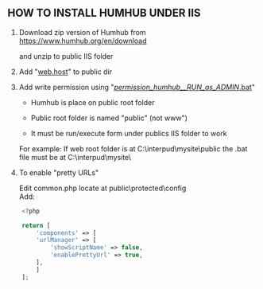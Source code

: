 ## HOW TO INSTALL HUMHUB UNDER IIS 


1. Download zip version of Humhub from https://www.humhub.org/en/download

   and unzip to public IIS folder



2. Add "[web.host](https://github.com/Buliwyfa/humhub_windows_installation/blob/master/web.config)" to public dir



3. Add write permission using  "[_permission_humhub__RUN_as_ADMIN_.bat](https://github.com/Buliwyfa/humhub_windows_installation/blob/master/_permission_humhub__RUN_as_ADMIN_.bat)"
   
   - Humhub is place on public root folder

   - Public root folder is named "public" (not www")

   - It must be run/execute form under publics IIS folder to work 
   
	For example: If web root folder is at C:\interpud\mysite\public
	             the .bat file must be at C:\interpud\mysite\


4. To enable "pretty URLs"

     Edit 
	        common.php 
     locate at
	        public\protected\config\
     Add:

```php
	<?php

	return [
	    'components' => [
		'urlManager' => [
		    'showScriptName' => false,
		    'enablePrettyUrl' => true,
		],
	    ]
	];
```